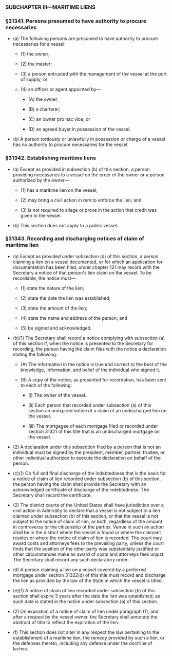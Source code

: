 ### SUBCHAPTER III—MARITIME LIENS

### §31341. Persons presumed to have authority to procure necessaries
* (a) The following persons are presumed to have authority to procure necessaries for a vessel:

  * (1) the owner;

  * (2) the master;

  * (3) a person entrusted with the management of the vessel at the port of supply; or

  * (4) an officer or agent appointed by—

    * (A) the owner;

    * (B) a charterer;

    * (C) an owner pro hac vice; or

    * (D) an agreed buyer in possession of the vessel.


* (b) A person tortiously or unlawfully in possession or charge of a vessel has no authority to procure necessaries for the vessel.

### §31342. Establishing maritime liens
* (a) Except as provided in subsection (b) of this section, a person providing necessaries to a vessel on the order of the owner or a person authorized by the owner—

  * (1) has a maritime lien on the vessel;

  * (2) may bring a civil action in rem to enforce the lien; and

  * (3) is not required to allege or prove in the action that credit was given to the vessel.


* (b) This section does not apply to a public vessel.

### §31343. Recording and discharging notices of claim of maritime lien
* (a) Except as provided under subsection (d) of this section, a person claiming a lien on a vessel documented, or for which an application for documentation has been filed, under chapter 121 may record with the Secretary a notice of that person's lien claim on the vessel. To be recordable, the notice must—

  * (1) state the nature of the lien;

  * (2) state the date the lien was established;

  * (3) state the amount of the lien;

  * (4) state the name and address of the person; and

  * (5) be signed and acknowledged.


* (b)(1) The Secretary shall record a notice complying with subsection (a) of this section if, when the notice is presented to the Secretary for recording, the person having the claim files with the notice a declaration stating the following:

  * (A) The information in the notice is true and correct to the best of the knowledge, information, and belief of the individual who signed it.

  * (B) A copy of the notice, as presented for recordation, has been sent to each of the following:

    * (i) The owner of the vessel.

    * (ii) Each person that recorded under subsection (a) of this section an unexpired notice of a claim of an undischarged lien on the vessel.

    * (iii) The mortgagee of each mortgage filed or recorded under section 31321 of this title that is an undischarged mortgage on the vessel.


* (2) A declaration under this subsection filed by a person that is not an individual must be signed by the president, member, partner, trustee, or other individual authorized to execute the declaration on behalf of the person.

* (c)(1) On full and final discharge of the indebtedness that is the basis for a notice of claim of lien recorded under subsection (b) of this section, the person having the claim shall provide the Secretary with an acknowledged certificate of discharge of the indebtedness. The Secretary shall record the certificate.

* (2) The district courts of the United States shall have jurisdiction over a civil action in Admiralty to declare that a vessel is not subject to a lien claimed under subsection (b) of this section, or that the vessel is not subject to the notice of claim of lien, or both, regardless of the amount in controversy or the citizenship of the parties. Venue in such an action shall be in the district where the vessel is found or where the claimant resides or where the notice of claim of lien is recorded. The court may award costs and attorneys fees to the prevailing party, unless the court finds that the position of the other party was substantially justified or other circumstances make an award of costs and attorneys fees unjust. The Secretary shall record any such declaratory order.

* (d) A person claiming a lien on a vessel covered by a preferred mortgage under section 31322(d) of this title must record and discharge the lien as provided by the law of the State in which the vessel is titled.

* (e)(1) A notice of claim of lien recorded under subsection (b) of this section shall expire 3 years after the date the lien was established, as such date is stated in the notice under subsection (a) of this section.

* (2) On expiration of a notice of claim of lien under paragraph (1), and after a request by the vessel owner, the Secretary shall annotate the abstract of title to reflect the expiration of the lien.

* (f) This section does not alter in any respect the law pertaining to the establishment of a maritime lien, the remedy provided by such a lien, or the defenses thereto, including any defense under the doctrine of laches.